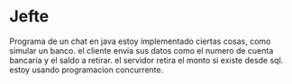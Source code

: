 # Jefte
Programa de un chat en java
estoy implementado ciertas cosas, como simular un banco.
el cliente envia sus datos como el numero de cuenta bancaria y el saldo a retirar.
el servidor retira el monto si existe desde sql.
estoy usando programacion concurrente.
